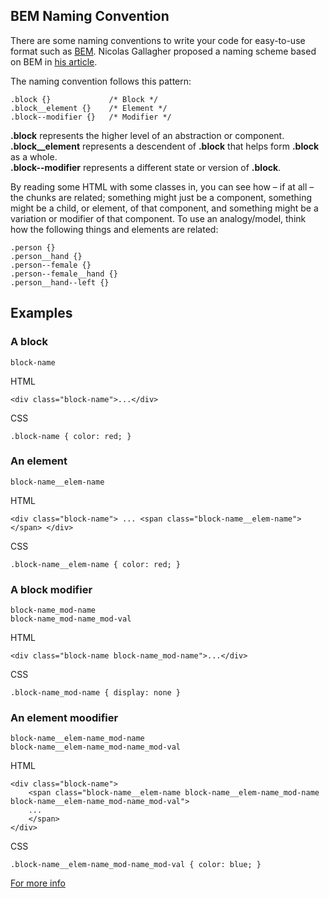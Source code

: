 ## BEM Naming Convention

There are some naming conventions to write your code for easy-to-use format such as [BEM][BEM]. Nicolas Gallagher proposed a naming scheme based on BEM in [his article][his_article]. 

The naming convention follows this pattern:

	.block {}             /* Block */  
    .block__element {}    /* Element */ 
    .block--modifier {}   /* Modifier */

**.block** represents the higher level of an abstraction or component.  
**.block__element** represents a descendent of **.block** that helps form **.block** as a whole.  
**.block--modifier** represents a different state or version of **.block**.  

By reading some HTML with some classes in, you can see how – if at all – the chunks are related; something might just be a component, something might be a child, or element, of that component, and something might be a variation or modifier of that component. To use an analogy/model, think how the following things and elements are related:

    .person {}
    .person__hand {}
    .person--female {}
    .person--female__hand {}
    .person__hand--left {}

## Examples

### A block

    block-name

HTML
  
    <div class="block-name">...</div>

CSS

    .block-name { color: red; }

### An element

    block-name__elem-name

HTML

    <div class="block-name"> ... <span class="block-name__elem-name"></span> </div>

CSS

    .block-name__elem-name { color: red; }

### A block modifier

    block-name_mod-name
    block-name_mod-name_mod-val

HTML

    <div class="block-name block-name_mod-name">...</div>

CSS

    .block-name_mod-name { display: none }

### An element moodifier

    block-name__elem-name_mod-name
    block-name__elem-name_mod-name_mod-val

HTML

    <div class="block-name"> 
        <span class="block-name__elem-name block-name__elem-name_mod-name block-name__elem-name_mod-name_mod-val">
        ...
        </span>  
    </div>

CSS

    .block-name__elem-name_mod-name_mod-val { color: blue; }

[For more info][more]

[BEM]: https://en.bem.info/
[his_article]: http://nicolasgallagher.com/about-html-semantics-front-end-architecture/
[more]: https://en.bem.info/methodology/naming-convention/